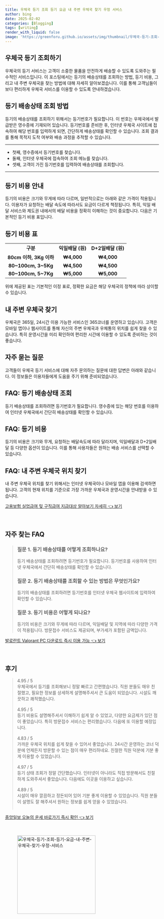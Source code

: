 ```yaml
---
title: 우체국 등기 조회 등기 요금 내 주변 우체국 찾기 우정 서비스
author: bing
date: 2025-02-02
categories: [Blogging]
tags: [writing]
render_with_liquid: false
image: 'https://greenforu.github.io/assets/img/thumbnail/우체국-등기-조회-등기-요금-내-주변-우체국-찾기-우정-서비스.webp'
---
```



<h2 id='우체국_등기_조회하기'>우체국 등기 조회하기</h2>

<p>우체국의 등기 서비스는 고객이 소중한 물품을 안전하게 배송할 수 있도록 도와주는 필수적인 서비스입니다. 이 포스팅에서는 등기의 배송상태를 조회하는 방법, 등기 비용, 그리고 내 주변 우체국을 찾는 방법에 대해 자세히 알아보겠습니다. 이를 통해 고객님들이 보다 편리하게 우체국 서비스를 이용할 수 있도록 안내하겠습니다.</p>

<h2 id='등기_배송상태_조회_방법'>등기 배송상태 조회 방법</h2>

<p>등기의 배송상태를 조회하기 위해서는 등기번호가 필요합니다. 이 번호는 우체국에서 발급받은 영수증에 기재되어 있습니다. 등기번호를 준비한 후, 인터넷 우체국 사이트에 접속하여 해당 번호를 입력하게 되면, 간단하게 배송상태를 확인할 수 있습니다. 조회 결과를 통해 목적지 도착 여부와 배송 과정을 추적할 수 있습니다.</p>

<hr />

<ul>
    <li>첫째, 영수증에서 등기번호를 찾습니다.</li>
    <li>둘째, 인터넷 우체국에 접속하여 조회 메뉴를 찾습니다.</li>
    <li>셋째, 고객이 가진 등기번호를 입력하여 배송상태를 조회합니다.</li>
</ul>

<hr />

<h2 id='등기_비용_안내'>등기 비용 안내</h2>

<p>등기의 비용은 크기와 무게에 따라 다르며, 일반적으로는 아래와 같은 가격이 적용됩니다. 이용자가 요청하는 배달 속도에 따라서도 요금이 다르게 책정됩니다. 특히, 익일 배달 서비스와 제도권 내에서의 배달 비용을 정확히 이해하는 것이 중요합니다. 다음은 기본적인 등기 비용 표입니다.</p>

<h2 id='등기비용_표'>등기 비용 표</h2>

<table>
    <tr>
        <td style="text-align: center; height: 17px;"><b>구분</b></td>
        <td style="text-align: center; height: 17px;"><b>익일배달 (원)</b></td>
        <td style="text-align: center; height: 17px;"><b>D+2일배달 (원)</b></td>
    </tr>
    <tr>
        <td style="text-align: center; height: 17px;"><b>80cm 이하, 3Kg 이하</b></td>
        <td style="text-align: center; height: 17px;"><b>₩4,000</b></td>
        <td style="text-align: center; height: 17px;"><b>₩4,000</b></td>
    </tr>
    <tr>
        <td style="text-align: center; height: 17px;"><b>80~100cm, 3~5Kg</b></td>
        <td style="text-align: center; height: 17px;"><b>₩4,500</b></td>
        <td style="text-align: center; height: 17px;"><b>₩4,500</b></td>
    </tr>
    <tr>
        <td style="text-align: center; height: 17px;"><b>80~100cm, 5~7Kg</b></td>
        <td style="text-align: center; height: 17px;"><b>₩5,000</b></td>
        <td style="text-align: center; height: 17px;"><b>₩5,000</b></td>
    </tr>
</table>

<p>위에 제공된 표는 기본적인 이정 표로, 정확한 요금은 해당 우체국의 정책에 따라 상이할 수 있습니다.</p>

<h2 id='주변_우체국_찾기'>내 주변 우체국 찾기</h2>

<p>우체국은 365일, 24시간 이용 가능한 서비스인 365코너를 운영하고 있습니다. 고객은 모바일 앱이나 웹사이트를 통해 자신의 주변 우체국과 우체통의 위치를 쉽게 찾을 수 있습니다. 특히 운영시간을 미리 확인하여 편리한 시간에 이용할 수 있도록 준비하는 것이 좋습니다.</p>

<h2 id='자주_묻는_질문'>자주 묻는 질문</h2>

<p>고객들이 우체국 등기 서비스에 대해 자주 문의하는 질문에 대한 답변은 아래와 같습니다. 이 정보들은 이용자들에게 도움을 주기 위해 준비되었습니다.</p>

<h2 id='FAQ_등기배송상태'>FAQ: 등기 배송상태 조회</h2>

<p>등기 배송상태를 조회하려면 등기번호가 필요합니다. 영수증에 있는 해당 번호를 이용하여 인터넷 우체국에서 간단히 배송상태를 확인할 수 있습니다.</p>

<h2 id='FAQ_등기비용'>FAQ: 등기 비용</h2>

<p>등기의 비용은 크기와 무게, 요청하는 배달속도에 따라 달라지며, 익일배달과 D+2일배달 등 다양한 옵션이 있습니다. 이를 통해 사용자들은 원하는 배송 서비스를 선택할 수 있습니다.</p>

<h2 id='FAQ_우체국위치'>FAQ: 내 주변 우체국 위치 찾기</h2>

<p>내 주변 우체국 위치를 찾기 위해서는 인터넷 우체국이나 모바일 앱을 이용해 검색하면 됩니다. 고객의 현재 위치를 기준으로 가장 가까운 우체국과 운영시간을 안내받을 수 있습니다.</p>


<p><a class="click-button" title="고용보험 실업급여 및 구직급여 지급대상 알아보기 자세히" href="https://greenforu.github.io/posts/%EA%B3%A0%EC%9A%A9%EB%B3%B4%ED%97%98-%EC%8B%A4%EC%97%85%EA%B8%89%EC%97%AC-%EB%B0%8F-%EA%B5%AC%EC%A7%81%EA%B8%89%EC%97%AC-%EC%A7%80%EA%B8%89%EB%8C%80%EC%83%81-%EC%95%8C%EC%95%84%EB%B3%B4%EA%B8%B0-%EC%9E%90%EC%84%B8%ED%9E%88/" rel="dofollow">고용보험 실업급여 및 구직급여 지급대상 알아보기 자세히 👈 보기</a></p><br>
<h2 id='자주_찾는_FAQ'>자주 찾는 FAQ</h2>
<div itemscope="" itemtype="https://schema.org/FAQPage"> 
<blockquote> 
<div itemscope="" itemprop="mainEntity" itemtype="https://schema.org/Question"> 
<h3 itemprop="name">질문 1. 등기 배송상태를 어떻게 조회하나요?</h3> 
<div itemscope="" itemprop="acceptedAnswer" itemtype="https://schema.org/Answer"> 
<span itemprop="text"> 
<p>등기 배송상태를 조회하려면 등기번호가 필요합니다. 등기번호를 사용하여 인터넷 우체국에서 간단히 배송상태를 확인할 수 있습니다.</p> 
</span> 
</div> 
</div> 

<div itemscope="" itemprop="mainEntity" itemtype="https://schema.org/Question"> 
<h3 itemprop="name">질문 2. 등기 배송상태를 조회할 수 있는 방법은 무엇인가요?</h3> 
<div itemscope="" itemprop="acceptedAnswer" itemtype="https://schema.org/Answer"> 
<span itemprop="text"> 
<p>등기의 배송상태를 조회하려면 등기번호를 인터넷 우체국 웹사이트에 입력하여 확인할 수 있습니다.</p> 
</span> 
</div> 
</div> 

<div itemscope="" itemprop="mainEntity" itemtype="https://schema.org/Question"> 
<h3 itemprop="name">질문 3. 등기 비용은 어떻게 되나요?</h3> 
<div itemscope="" itemprop="acceptedAnswer" itemtype="https://schema.org/Answer"> 
<span itemprop="text"> 
<p>등기의 비용은 크기와 무게에 따라 다르며, 익일배달 및 지역에 따라 다양한 가격이 적용됩니다. 방문접수 서비스도 제공되며, 부가세가 포함된 금액입니다.</p> 
</span> 
</div> 
</div> 
</blockquote> 
</div>
<p><a class="click-button" title="발로란트 Valorant PC 다운로드 즉시 이용 가능" href="https://greenforu.github.io/posts/%EB%B0%9C%EB%A1%9C%EB%9E%80%ED%8A%B8-Valorant-PC-%EB%8B%A4%EC%9A%B4%EB%A1%9C%EB%93%9C-%EC%A6%89%EC%8B%9C-%EC%9D%B4%EC%9A%A9-%EA%B0%80%EB%8A%A5/" rel="dofollow">발로란트 Valorant PC 다운로드 즉시 이용 가능 👈 보기</a></p><br>
<h2 id='후기'>후기</h2>
<div itemscope itemtype="https://schema.org/Product">
  <blockquote>
  <div itemprop="review" itemscope itemtype="https://schema.org/Review">
      <div itemprop="reviewRating" itemscope itemtype="https://schema.org/Rating"> <span itemprop="ratingValue">4.95</span> / <span itemprop="bestRating">5</span> </div>
      <span itemprop="reviewBody">우체국에서 등기를 조회해보니 정말 빠르고 간편했습니다. 직원 분들도 매우 친절했고, 필요한 정보를 상세하게 설명해주셔서 큰 도움이 되었습니다. 시설도 깨끗하고 쾌적했습니다.</span>
  </div>
  <br>
  <div itemprop="review" itemscope itemtype="https://schema.org/Review">
      <div itemprop="reviewRating" itemscope itemtype="https://schema.org/Rating"> <span itemprop="ratingValue">4.95</span> / <span itemprop="bestRating">5</span> </div>
      <span itemprop="reviewBody">등기 비용도 설명해주셔서 이해하기 쉽게 알 수 있었고, 다양한 요금제가 있던 점이 좋았습니다. 특히 방문접수 서비스는 편리했습니다. 다음에 또 이용할 예정입니다.</span>
  </div>
  <br>
  <div itemprop="review" itemscope itemtype="https://schema.org/Review">
      <div itemprop="reviewRating" itemscope itemtype="https://schema.org/Rating"> <span itemprop="ratingValue">4.83</span> / <span itemprop="bestRating">5</span> </div>
      <span itemprop="reviewBody">가까운 우체국 위치를 쉽게 찾을 수 있어서 좋았습니다. 24시간 운영하는 코너 덕분에 언제든지 방문할 수 있는 점이 매우 편리하네요. 친절한 직원 덕분에 기분 좋게 이용할 수 있었습니다.</span>
  </div>
  <br>
  <div itemprop="review" itemscope itemtype="https://schema.org/Review">
      <div itemprop="reviewRating" itemscope itemtype="https://schema.org/Rating"> <span itemprop="ratingValue">4.97</span> / <span itemprop="bestRating">5</span> </div>
      <span itemprop="reviewBody">등기 상태 조회가 정말 간단했습니다. 인터넷이 아니라도 직접 방문해서도 친절하게 도와주셔서 좋았습니다. 다음에도 이곳을 이용하고 싶습니다.</span>
  </div>
  <br>
  <div itemprop="review" itemscope itemtype="https://schema.org/Review">
      <div itemprop="reviewRating" itemscope itemtype="https://schema.org/Rating"> <span itemprop="ratingValue">4.89</span> / <span itemprop="bestRating">5</span> </div>
      <span itemprop="reviewBody">시설이 매우 깔끔하고 정돈되어 있어 기분 좋게 이용할 수 있었습니다. 직원 분들이 설명도 잘 해주셔서 원하는 정보를 쉽게 얻을 수 있었습니다.</span>
  </div>
  <br>
  </blockquote>
</div>
<p><a class="click-button" title="중앙일보 오늘의 운세 바로가기 즉시 확인" href="https://greenforu.github.io/posts/%EC%A4%91%EC%95%99%EC%9D%BC%EB%B3%B4-%EC%98%A4%EB%8A%98%EC%9D%98-%EC%9A%B4%EC%84%B8-%EB%B0%94%EB%A1%9C%EA%B0%80%EA%B8%B0-%EC%A6%89%EC%8B%9C-%ED%99%95%EC%9D%B8/" rel="dofollow">중앙일보 오늘의 운세 바로가기 즉시 확인 👈 보기</a></p><br>
<figure class="image"><img src="https://greenforu.github.io/assets/img/thumbnail/우체국-등기-조회-등기-요금-내-주변-우체국-찾기-우정-서비스.webp" alt="우체국-등기-조회-등기-요금-내-주변-우체국-찾기-우정-서비스" width="256" height="256"></figure>